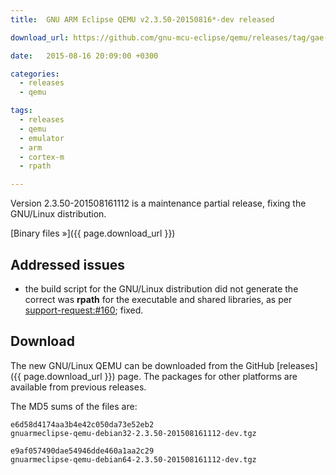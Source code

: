 ```yaml
---
title:  GNU ARM Eclipse QEMU v2.3.50-20150816*-dev released

download_url: https://github.com/gnu-mcu-eclipse/qemu/releases/tag/gae-2.3.50-20150816

date:   2015-08-16 20:09:00 +0300

categories:
  - releases
  - qemu

tags:
  - releases
  - qemu
  - emulator
  - arm
  - cortex-m
  - rpath

---
```


Version 2.3.50-201508161112 is a maintenance partial release, fixing the GNU/Linux distribution.

[Binary files »]({{ page.download_url }})

## Addressed issues

* the build script for the GNU/Linux distribution did not generate the correct was **rpath** for the executable and shared libraries, as per [support-request:#160](https://sourceforge.net/p/gnuarmeclipse/support-requests/160/); fixed.

## Download

The new GNU/Linux QEMU can be downloaded from the GitHub [releases]({{ page.download_url }}) page. The packages for other platforms are available from previous releases.

The MD5 sums of the files are:

	e6d58d4174aa3b4e42c050da73e52eb2  
	gnuarmeclipse-qemu-debian32-2.3.50-201508161112-dev.tgz

	e9af057490dae54946dde460a1aa2c29  
	gnuarmeclipse-qemu-debian64-2.3.50-201508161112-dev.tgz
